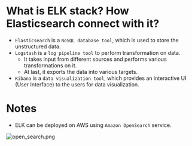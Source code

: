 
# What is ELK stack? How Elasticsearch connect with it?
- `Elasticsearch` is a `NoSQL database tool`, which is used to store the unstructured data.
- `Logstash` is a `log pipeline tool` to perform transformation on data.
    - It takes input from different sources and performs various transformations on it.
    - At last, it exports the data into various targets.
- `Kibana` is a `data visualization tool`, which provides an interactive UI (User Interface) to the users for data visualization.

# Notes
- ELK can be deployed on AWS using `Amazon OpenSearch` service.

![open_search.png](https://d1.awsstatic.com/product-page-diagram_HIW_Amazon-OpenSearch.bccd42c9b855877a40e4eb3c55511a8aae1002a4.png)

